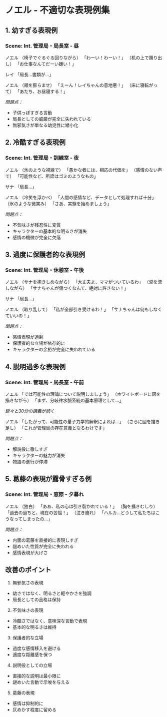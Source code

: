 # ノエル - 不適切な表現例集

## 1. 幼すぎる表現例
### Scene: Int. 管理局・局長室 - 昼

ノエル
（椅子でぐるぐる回りながら）
「わーい！わーい！」
（机の上で踊り出し）
「お仕事なんてだーい嫌い！」

レイ
「局長...書類が...」

ノエル
（頬を膨らませ）
「えーん！レイちゃんの意地悪！」
（床に寝転がって）
「あたち、お昼寝する！」

*問題点：*
- 子供っぽすぎる言動
- 局長としての威厳が完全に失われている
- 無邪気さが単なる幼児性に矮小化

## 2. 冷酷すぎる表現例
### Scene: Int. 管理局・訓練室 - 夜

ノエル
（氷のような視線で）
「愚かな者には、相応の代価を」
（感情のない声で）
「可能性など、所詮はゴミのようなもの」

サナ
「局長...」

ノエル
（冷笑を浮かべ）
「人間の感情など、データとして処理すれば十分」
（氷のような微笑み）
「さあ、実験を始めましょう」

*問題点：*
- 不気味さが残忍性に変質
- キャラクターの基本的な明るさが消失
- 感情の機微が完全に欠落

## 3. 過度に保護者的な表現例
### Scene: Int. 管理局・休憩室 - 午後

ノエル
（サナを抱きしめながら）
「大丈夫よ、ママがついているわ」
（涙を流しながら）
「サナちゃんが傷つくなんて、絶対に許さない！」

サナ
「局長...」

ノエル
（取り乱して）
「私が全部引き受けるわ！」
「サナちゃんは何もしなくていいの！」

*問題点：*
- 感情表現が過剰
- 保護者的な立場が依存的に
- キャラクターの余裕が完全に失われている

## 4. 説明過多な表現例
### Scene: Int. 管理局・局長室 - 午前

ノエル
「では可能性の理論について説明しましょう」
（ホワイトボードに図を描きながら）
「まず、分岐律水脈系統の基本原理として...」

*延々と30分の講義が続く*

ノエル
「したがって、可能性の量子力学的解釈によれば...」
（さらに図を描き足し）
「これが管理局の存在意義となるわけです」

*問題点：*
- 解説役に徹しすぎ
- キャラクターの魅力が消失
- 物語の進行が停滞

## 5. 葛藤の表現が露骨すぎる例
### Scene: Int. 管理局・窓際 - 夕暮れ

ノエル
（独白）
「ああ、私の心は引き裂かれている！」
（胸を掻きむしり）
「過去の過ちと、現在の苦悩！」
（泣き崩れ）
「ハルカ...どうして私たちはこうなってしまったの...」

*問題点：*
- 内面の葛藤を直接的に表現しすぎ
- 謎めいた性質が完全に失われる
- 感情表現が大げさ

## 改善のポイント
1. 無邪気さの表現
- 幼さではなく、明るさと軽やかさを強調
- 局長としての品格は保持

2. 不気味さの表現
- 冷酷さではなく、意味深な言動で表現
- 基本的な明るさは維持

3. 保護者的な立場
- 過度な感情移入を避ける
- 適度な距離感を保つ

4. 説明役としての立場
- 直接的な説明は最小限に
- 謎めいた言動で示唆を与える

5. 葛藤の表現
- 感情は抑制的に
- 仄めかす程度に留める